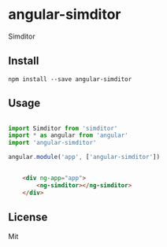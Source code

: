# angular-simditor
Simditor

## Install

`npm install --save angular-simditor`

## Usage

```js

import Simditor from 'simditor'
import * as angular from 'angular'
import 'angular-simditor'

angular.module('app', ['angular-simditor'])

```

```html

    <div ng-app="app">
        <ng-simditor></ng-simditor>
    </div>

```

## License

Mit